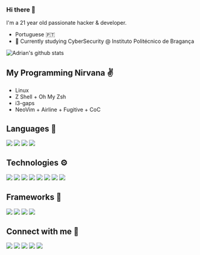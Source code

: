 ### Hi there 👋

I'm a 21 year old passionate hacker & developer.

- Portuguese 🇵🇹
- 📒 Currently studying CyberSecurity @ Instituto Politécnico de Bragança



![Adrian's github stats](https://github-readme-stats.vercel.app/api?username=kita99&theme=tokyonight&show_icons=true)


## My Programming Nirvana ✌️

  - Linux
  - Z Shell + Oh My Zsh
  - i3-gaps
  - NeoVim + Airline + Fugitive + CoC


## Languages 🔨

<p align="left">
  <img src="https://img.shields.io/badge/python%20-%2314354C.svg?&style=for-the-badge&logo=python&logoColor=white" />
  <img src="https://img.shields.io/badge/go-%2300ADD8.svg?&style=for-the-badge&logo=go&logoColor=white" />
  <img src="https://img.shields.io/badge/javascript%20-%23323330.svg?&style=for-the-badge&logo=javascript&logoColor=%23F7DF1E" />
  <img src="https://img.shields.io/badge/php-%23777BB4.svg?&style=for-the-badge&logo=php&logoColor=white" />
</p>


## Technologies ⚙️

<p align="left">
  <img src="https://img.shields.io/badge/mysql-%2300f.svg?&style=for-the-badge&logo=mysql&logoColor=white" />
  <img src="https://img.shields.io/badge/postgres-%23316192.svg?&style=for-the-badge&logo=postgresql&logoColor=white" />
  <img src="https://img.shields.io/badge/MongoDB-%234ea94b.svg?&style=for-the-badge&logo=mongodb&logoColor=white" />
  <img src="https://img.shields.io/badge/redis-%23DC382D.svg?&style=for-the-badge&logo=redis&logoColor=white" />
  <img src="https://img.shields.io/badge/NGINX-%23269539.svg?&style=for-the-badge&logo=nginx&logoColor=white" />
  <img src="https://img.shields.io/badge/docker-%232496ED.svg?&style=for-the-badge&logo=docker&logoColor=white" />
  <img src="https://img.shields.io/badge/kubernetes-%23326CE5.svg?&style=for-the-badge&logo=kubernetes&logoColor=white" />
  <img src="https://img.shields.io/badge/NodeJS-%23339933.svg?&style=for-the-badge&logo=node.js&logoColor=white" />
</p>


## Frameworks 🧰

<p align="left">
  <img src="https://img.shields.io/badge/flask%20-%23000.svg?&style=for-the-badge&logo=flask&logoColor=white" />
  <img src="https://img.shields.io/badge/fastapi%20-%236DB33F.svg?&style=for-the-badge&logoColor=white" />
  <img src="https://img.shields.io/badge/vuejs%20-%2335495e.svg?&style=for-the-badge&logo=vue.js&logoColor=%234FC08D" />
  <img src="https://img.shields.io/badge/express.js%20-%23404d59.svg?&style=for-the-badge" />
</p>


##  Connect with me :speech_balloon:

<p align="left">
  <img href="https://www.linkedin.com/in/adrian-dinis-5b8110143/" src="https://img.shields.io/badge/linkedin-%230077B5.svg?&style=for-the-badge&logo=linkedin&logoColor=white" />
  <img href="https://www.linkedin.com/in/adrian-dinis-5b8110143/" src="https://img.shields.io/badge/discord-%230077B5.svg?&style=for-the-badge&logo=discord&logoColor=white" />
   <img href="mailto:adriandinis99@gmail.com" src="https://img.shields.io/badge/gmail-%23D14836.svg?&style=for-the-badge&logo=gmail&logoColor=white" />
   <img href="http://blog.adriandinis.com" src="https://img.shields.io/badge/hackazine-%23000000.svg?&style=for-the-badge&logo=blogger&logoColor=white" />
   <img href="https://blog.adriandinis.com/feeds/all.atom.xml" src="https://img.shields.io/badge/rss-%23FFA500.svg?&style=for-the-badge&logo=rss&logoColor=white" />
</p>

